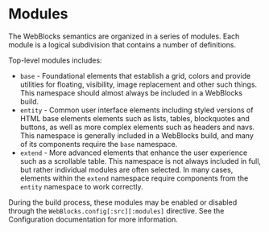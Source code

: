 # Modules

The WebBlocks semantics are organized in a series of modules. Each module is a 
logical subdivision that contains a number of definitions.

Top-level modules includes:

* `base` - Foundational elements that establish a grid, colors and provide 
utilities for floating, visibility, image replacement and other such things. 
This namespace should almost always be included in a WebBlocks build.
* `entity` - Common user interface elements including styled versions of 
HTML base elements elements such as lists, tables, blockquotes and buttons, as 
well as more complex elements such as headers and navs. This namespace is 
generally included in a WebBlocks build, and many of its components require the 
`base` namespace.
* `extend` - More advanced elements that enhance the user experience such as a 
scrollable table. This namespace is not always included in full, but rather 
individual modules are often selected. In many cases, elements within the 
`extend` namespace require components from the `entity` namespace to work 
correctly.

During the build process, these modules may be enabled or disabled through the 
`WebBlocks.config[:src][:modules]` directive. See the Configuration 
documentation for more information.